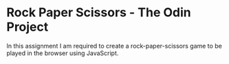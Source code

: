 # **Rock Paper Scissors - The Odin Project**

In this assignment I am required to create a rock-paper-scissors game to be played in the browser using JavaScript.

